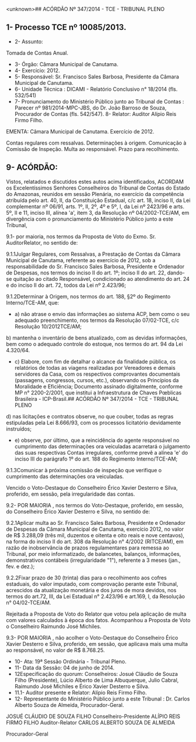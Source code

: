 &lt;unknown&gt;## ACÓRDÃO Nº 347/2014 - TCE - TRIBUNAL PLENO

## 1- Processo TCE nº 10085/2013.

- 2- Assunto:

Tomada de Contas Anual.

- 3- Órgão: Câmara Municipal de Canutama.
- 4- Exercício: 2012.
- 5-  Responsável: Sr.  Francisco  Sales  Barbosa,  Presidente  da  Câmara  Municipal  de Canutama.
- 6- Unidade Técnica : DICAMI - Relatório Conclusivo n° 18/2014 (fls. 532/541)
- 7-  Pronunciamento  do Ministério  Público  junto  ao Tribunal  de  Contas :  Parecer  nº 981/2014-MPC-JBS, do Dr. João Barroso de Souza, Procurador de Contas (fls. 542/547). 8- Relator: Auditor Alípio Reis Firmo Filho.

EMENTA: Câmara Municipal de Canutama. Exercício de 2012.

Contas regulares com ressalvas. Determinações  à  origem.    Comunicação  à Comissão de Inspeção. Multa ao responsável. Prazo para recolhimento.

## 9- ACÓRDÃO:

Vistos, relatados e discutidos estes autos acima identificados, ACORDAM os Excelentíssimos  Senhores  Conselheiros  do  Tribunal  de  Contas  do  Estado  do Amazonas, reunidos em sessão Plenária, no exercício da competência atribuída pelo art. 40, II, da Constituição Estadual, c/c art. 18, inciso II, da Lei complementar nº 06/91, arts. 1º,  II,  2º,  4º  e  5º,  I,  da  Lei  nº  2423/96  e  arts.  5º,  II  e  11,  inciso  III,  alínea  'a',  item  3,  da Resolução  nº  04/2002-TCE/AM, em  divergência com  o  pronunciamento  do  Ministério Público junto a este Tribunal,

9.1- por maioria, nos termos da Proposta de Voto do Exmo. Sr. AuditorRelator, no sentido de:

9.1.1Julgar  Regulares,  com  Ressalvas, a  Prestação  de  Contas  da Câmara Municipal de Canutama, referente ao exercício de 2012, sob a responsabilidade do Sr. Francisco Sales Barbosa, Presidente e Ordenador de Despesas, nos termos do inciso  II  do  art.  1º;  inciso  II  do  art.  22,  dando-se  quitação  ao  citado  Responsável, condicionado ao atendimento do art. 24 e do inciso II do art. 72, todos da Lei nº 2.423/96;

9.1.2Determinar à  Origem,  nos  termos  do  art.  188,  §2º  do  Regimento Interno/TCE-AM, que:

- a) não atrase o envio das informações ao sistema ACP, bem como o seu adequado  preenchimento,  nos  termos  da Resolução  07/02-TCE, c/c Resolução  10/2012TCE/AM;

b) mantenha o inventário de bens atualizado, com as devidas informações, bem como o adequado controle do estoque, nos termos do art. 94 da Lei 4.320/64.

- c) Elabore,  com  fim  de  detalhar  o  alcance  da  finalidade  pública, os relatórios de todas as viagens realizadas por Vereadores e demais servidores da Casa, com  os  respectivos comprovantes  documentais  (passagens, congressos,  cursos,  etc.), observando os Princípios da Moralidade e Eficiência; Documento assinado digitalmente, conforme MP n° 2200-2/2001, que institui a Infraestrutura de Chaves Pœblicas Brasileira - ICP-Brasil.## ACÓRDÃO Nº 347/2014 - TCE - TRIBUNAL PLENO

d)  nas  licitações  e  contratos  observe,  no  que  couber,  todas  as  regras estipuladas pela Lei 8.666/93, com os processos licitatório devidamente instruídos;

- e)  observe,  por  último,  que  a  reincidência  do  agente  responsável  no cumprimento  das  determinações  ora  veiculadas  acarretará  o julgamento  das  suas respectivas Contas irregulares, conforme prevê a alínea 'e' do inciso III do parágrafo 1º do art. 188 do Regimento Interno/TCE-AM;

9.1.3Comunicar à próxima  comissão  de  inspeção  que  verifique  o cumprimento das determinações ora veiculadas.

Vencido  o  Voto-Destaque  do  Conselheiro  Érico  Xavier  Desterro  e  Silva, proferido, em sessão, pela irregularidade das contas.

9.2- POR MAIORIA , nos termos do Voto-Destaque, proferido, em sessão, do Conselheiro Érico Xavier Desterro e Silva, no sentido de:

9.2.1Aplicar multa ao Sr. Francisco Sales Barbosa, Presidente e Ordenador de Despesas da Câmara Municipal de Canutama, exercício 2012, no valor de R$ 3.288,09 (três mil, duzentos e oitenta e oito reais e nove centavos), na  forma do inciso II do art. 308 da Resolução n° 4/2002 (RITCE/AM), em razão de inobservância de prazos regulamentares para remessa ao Tribunal, por meio informatizado, de balancetes, balanços, informações, demonstrativos contábeis (irregularidade "1"), referente a 3 meses (jan., fev. e dez.);

9.2.2Fixar  prazo  de  30  (trinta)  dias para  o  recolhimento  aos  cofres estaduais,  do  valor  imputado,  com  comprovação  perante  este  Tribunal,  acrescidos  da atualização  monetária  e  dos  juros  de  mora  devidos,  nos  termos  do  art.72,  III,  da  Lei Estadual n° 2.423/96 e art.169, I, da Resolução n° 04/02-TCE/AM.

Rejeitada a Proposta de Voto do Relator que votou pela aplicação de multa com valores calculados à época dos fatos.  Acompanhou a Proposta de Voto o Conselheiro Raimundo José Michiles.

9.3-  POR  MAIORIA ,  não  acolher  o  Voto-Destaque  do  Conselheiro  Érico Xavier Desterro e Silva, proferido, em  sessão,  que  aplicava mais  uma  multa  ao responsável, no valor de R$ 8.768.25.

- 10- Ata: 19ª Sessão Ordinária - Tribunal Pleno.
- 11- Data da Sessão: 04 de junho de 2014.
- 12Especificação do quorum: Conselheiros: Josué Cláudio de Souza Filho (Presidente), Lúcio Alberto de Lima Albuquerque, Julio Cabral, Raimundo José Michiles e Érico Xavier Desterro e Silva.
- 11.1- Auditor presente e Relator: Alípio Reis Firmo Filho.
- 12-  Representante  do  Ministério  Público  junto  a  este  Tribunal :  Dr.  Carlos  Alberto Souza de Almeida, Procurador-Geral.

JOSUÉ CLÁUDIO DE SOUZA FILHO Conselheiro-Presidente ALÍPIO REIS FIRMO FILHO Auditor-Relator CARLOS ALBERTO SOUZA DE ALMEIDA

Procurador-Geral
